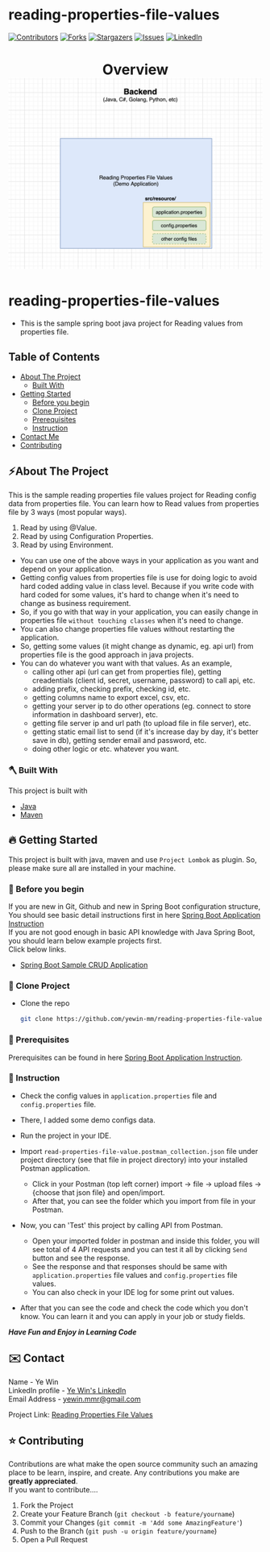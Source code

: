 # reading-properties-file-values
<!-- PROJECT SHIELDS -->

<!--
*** I'm using markdown "reference style" links for readability.
*** Reference links are enclosed in brackets [ ] instead of parentheses ( ).
*** See the bottom of this document for the declaration of the reference variables
*** for contributors-url, forks-url, etc. This is an optional, concise syntax you may use.
*** https://www.markdownguide.org/basic-syntax/#reference-style-links
-->
[![Contributors][contributors-shield]][contributors-url]
[![Forks][forks-shield]][forks-url]
[![Stargazers][stars-shield]][stars-url]
[![Issues][issues-shield]][issues-url]
[![LinkedIn][linkedin-shield]][linkedin-url]

<!-- MARKDOWN LINKS & IMAGES -->
<!-- https://www.markdownguide.org/basic-syntax/#reference-style-links -->
[contributors-shield]: https://img.shields.io/github/contributors/yewin-mm/reading-properties-file-values.svg?style=for-the-badge
[contributors-url]: https://github.com/yewin-mm/reading-properties-file-values/graphs/contributors
[forks-shield]: https://img.shields.io/github/forks/yewin-mm/reading-properties-file-values.svg?style=for-the-badge
[forks-url]: https://github.com/yewin-mm/reading-properties-file-values/network/members
[stars-shield]: https://img.shields.io/github/stars/yewin-mm/reading-properties-file-values.svg?style=for-the-badge
[stars-url]: https://github.com/yewin-mm/reading-properties-file-values/stargazers
[issues-shield]: https://img.shields.io/github/issues/yewin-mm/reading-properties-file-values.svg?style=for-the-badge
[issues-url]: https://github.com/yewin-mm/reading-properties-file-values/issues
[linkedin-shield]: https://img.shields.io/badge/-LinkedIn-black.svg?style=for-the-badge&logo=linkedin&colorB=555
[linkedin-url]: https://www.linkedin.com/in/ye-win-1a33a292/
[product-screenshot]: images/screenshot.png


<h1 align="center">
  Overview
  <img src="https://github.com/yewin-mm/reading-properties-file-values/blob/master/github/template/images/overview/Reading_Properties_File_Values.png" /><br/>
</h1>

# reading-properties-file-values
* This is the sample spring boot java project for Reading values from properties file.

<!-- TABLE OF CONTENTS -->
## Table of Contents
- [About The Project](#about-the-project)
    - [Built With](#built-with)
- [Getting Started](#getting-started)
    - [Before you begin](#before-you-begin)
    - [Clone Project](#clone-project)
    - [Prerequisites](#prerequisites)
    - [Instruction](#instruction)
- [Contact Me](#contact)
- [Contributing](#Contributing)


<a name="about-the-project"></a>
## ⚡️About The Project
This is the sample reading properties file values project for Reading config data from properties file.
You can learn how to Read values from properties file by 3 ways (most popular ways).
1. Read by using @Value.
2. Read by using Configuration Properties.
3. Read by using Environment.
* You can use one of the above ways in your application as you want and depend on your application.
* Getting config values from properties file is use for doing logic to avoid hard coded adding value in class level. 
Because if you write code with hard coded for some values, it's hard to change when it's need to change as business requirement.
* So, if you go with that way in your application, you can easily change in properties file `without touching classes` when it's need to change.
* You can also change properties file values without restarting the application.
* So, getting some values (it might change as dynamic, eg. api url) from properties file is the good approach in java projects.
* You can do whatever you want with that values. As an example, 
  * calling other api (url can get from properties file), getting creadentials (client id, secret, username, password) to call api, etc.
  * adding prefix, checking prefix, checking id, etc.
  * getting columns name to export excel, csv, etc.
  * getting your server ip to do other operations (eg. connect to store information in dashboard server), etc.
  * getting file server ip and url path (to upload file in file server), etc.
  * getting static email list to send (if it's increase day by day, it's better save in db), getting sender email and password, etc.
  * doing other logic or etc. whatever you want.

<a name="built-with"></a>
### 🪓 Built With
This project is built with
* [Java](https://www.oracle.com/au/java/technologies/javase/javase-jdk8-downloads.html)
* [Maven](https://maven.apache.org/download.cgi)


<a name="getting-started"></a>
## 🔥 Getting Started
This project is built with java, maven and use `Project Lombok` as plugin.
So, please make sure all are installed in your machine.


<a name="before-you-begin"></a>
### 🔔 Before you begin
If you are new in Git, Github and new in Spring Boot configuration structure, <br>
You should see basic detail instructions first in here [Spring Boot Application Instruction](https://github.com/yewin-mm/spring-boot-app-instruction)<br>
If you are not good enough in basic API knowledge with Java Spring Boot, you should learn below example projects first. <br>
Click below links.
* [Spring Boot Sample CRUD Application](https://github.com/yewin-mm/spring-boot-sample-crud)


<a name="clone-project"></a>
### 🥡 Clone Project
* Clone the repo
   ```sh
   git clone https://github.com/yewin-mm/reading-properties-file-values.git


<a name="prerequisites"></a>
### 🔑 Prerequisites
Prerequisites can be found in here [Spring Boot Application Instruction](https://github.com/yewin-mm/spring-boot-app-instruction).


<a name="instruction"></a>
### 📝 Instruction
* Check the config values in `application.properties` file and `config.properties` file.
* There, I added some demo configs data.
* Run the project in your IDE.

* Import `read-properties-file-value.postman_collection.json` file under project directory (see that file in project directory) into your installed Postman application.
    * Click in your Postman (top left corner) import -> file -> upload files -> {choose that json file} and open/import.
    * After that, you can see the folder which you import from file in your Postman.
* Now, you can 'Test' this project by calling API from Postman.
    * Open your imported folder in postman and inside this folder, you will see total of 4 API requests and you can test it all by clicking `Send` button and see the response.
    * See the response and that responses should be same with `application.properties` file values and `config.properties` file values.
    * You can also check in your IDE log for some print out values.

* After that you can see the code and check the code which you don't know. You can learn it and you can apply in your job or study fields.

***Have Fun and Enjoy in Learning Code***


<a name="contact"></a>
## ✉️ Contact
Name - Ye Win <br> LinkedIn profile -  [Ye Win's LinkedIn](https://www.linkedin.com/in/ye-win-1a33a292/)  <br> Email Address - yewin.mmr@gmail.com

Project Link: [Reading Properties File Values](https://github.com/yewin-mm/reading-properties-file-values)


<a name="contributing"></a>
## ⭐ Contributing
Contributions are what make the open source community such an amazing place to be learn, inspire, and create. Any contributions you make are **greatly appreciated**.
<br>If you want to contribute....
1. Fork the Project
2. Create your Feature Branch (`git checkout -b feature/yourname`)
3. Commit your Changes (`git commit -m 'Add some AmazingFeature'`)
4. Push to the Branch (`git push -u origin feature/yourname`)
5. Open a Pull Request


